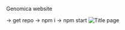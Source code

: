 Genomica website

-> get repo -> npm i -> npm start
![Title page](https://github.com/tzmcion/genomica/assets/64361206/0de0aef9-1aea-496e-9ee7-373fb342caf0)
